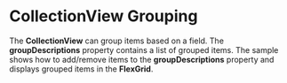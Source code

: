 CollectionView Grouping
=======================

The **CollectionView** can group items based on a field. The **groupDescriptions** property contains a list of grouped items. The sample shows how to add/remove items to the **groupDescriptions** property and displays grouped items in the __FlexGrid__.

